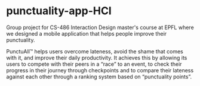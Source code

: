 # punctuality-app-HCI
Group project for CS-486 Interaction Design master's course at EPFL where we designed a mobile application that helps people improve their punctuality.

PunctuAll™ helps users overcome lateness, avoid the shame that comes with it, and improve their daily productivity. It achieves this by allowing its users to compete with their peers in a “race” to an event, to check their progress in their journey through checkpoints and to compare their lateness against each other through a ranking system based on “punctuality points”.
